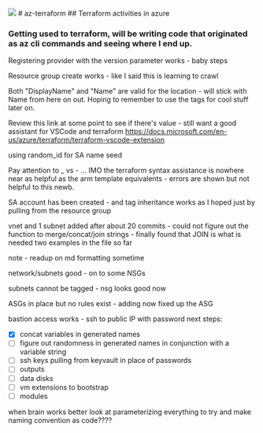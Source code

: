 <img src="https://aka.ms/deploytoazurebutton"/>
# az-terraform
## Terraform activities in azure

### Getting used to terraform, will be writing code that originated as az cli commands and seeing where I end up.

Registering provider with the version parameter works - baby steps

Resource group create works - like I said this is learning to crawl

Both "DisplayName" and "Name" are valid for the location - will stick with Name from here on out.
Hoping to remember to use the tags for cool stuff later on.

Review this link at some point to see if there's value - still want a good assistant for VSCode and terraform
https://docs.microsoft.com/en-us/azure/terraform/terraform-vscode-extension

using random_id for SA name seed

Pay attention to _ vs - ... IMO the terraform syntax assistance is nowhere near as helpful as the arm template equivalents - errors are shown but not helpful to this newb.

SA account has been created - and tag inheritance works as I hoped just by pulling from the resource group

vnet and 1 subnet added after about 20 commits - could not figure out the function to merge/concat/join strings - finally found that JOIN is what is needed
two examples in the file so far

note - readup on md formatting sometime

network/subnets good - on to some NSGs

subnets cannot be tagged - nsg looks good now

ASGs in place but no rules exist - adding now
fixed up the ASG

bastion access works - ssh to public IP with password
next steps:
- [x] concat variables in generated names
- [ ] figure out randomness in generated names in conjunction with a variable string
- [ ] ssh keys pulling from keyvault in place of passwords
- [ ] outputs
- [ ] data disks
- [ ] vm extensions to bootstrap
- [ ] modules

when brain works better look at parameterizing everything to try and make naming convention as code????
